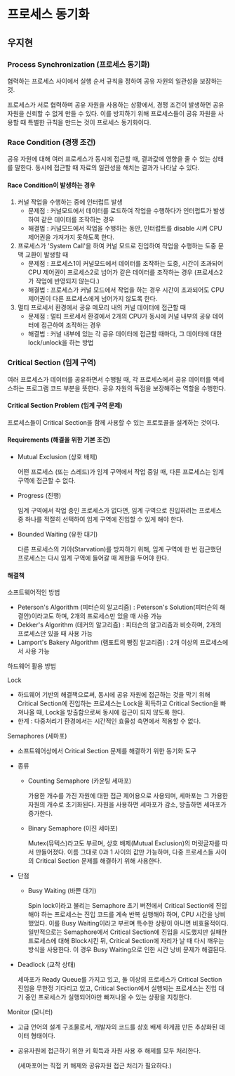 # 프로세스 동기화

## 우지현

### Process Synchronization (프로세스 동기화)

협력하는 프로세스 사이에서 실행 순서 규칙을 정하여 공유 자원의 일관성을 보장하는 것.

프로세스가 서로 협력하며 공유 자원을 사용하는 상황에서, 경쟁 조건이 발생하면 공유 자원을 신뢰할 수 없게 만들 수 있다. 이를 방지하기 위해 프로세스들이 공유 자원을 사용할 때 특별한 규칙을 만드는 것이 프로세스 동기화이다.

### Race Condition (경쟁 조건)

공유 자원에 대해 여러 프로세스가 동시에 접근할 때, 결과값에 영향을 줄 수 있는 상태를 말한다. 동시에 접근할 때 자료의 일관성을 해치는 결과가 나타날 수 있다.

#### Race Condition이 발생하는 경우

1. 커널 작업을 수행하는 중에 인터럽트 발생
   - 문제점 : 커널모드에서 데이터를 로드하여 작업을 수행하다가 인터럽트가 발생하여 같은 데이터를 조작하는 경우
   - 해결법 : 커널모드에서 작업을 수행하는 동안, 인터럽트를 disable 시켜 CPU 제어권을 가져가지 못하도록 한다.
2. 프로세스가 'System Call'을 하여 커널 모드로 진입하여 작업을 수행하는 도중 문맥 교환이 발생할 때
   - 문제점 : 프로세스1이 커널모드에서 데이터를 조작하는 도중, 시간이 초과되어 CPU 제어권이 프로세스2로 넘어가 같은 데이터를 조작하는 경우 (프로세스2가 작업에 반영되지 않는다.)
   - 해결법 : 프로세스가 커널 모드에서 작업을 하는 경우 시간이 초과되어도 CPU 제어권이 다른 프로세스에게 넘어가지 않도록 한다.
3. 멀티 프로세서 환경에서 공유 메모리 내의 커널 데이터에 접근할 때
   - 문제점 : 멀티 프로세서 환경에서 2개의 CPU가 동시에 커널 내부의 공유 데이터에 접근하여 조작하는 경우
   - 해결법 : 커널 내부에 있는 각 공유 데이터에 접근할 때마다, 그 데이터에 대한 lock/unlock을 하는 방법

### Critical Section (임계 구역)

여러 프로세스가 데이터를 공유하면서 수행될 때, 각 프로세스에서 공유 데이터를 액세스하는 프로그램 코드 부분을 뜻한다. 공유 자원의 독점을 보장해주는 역할을 수행한다.

#### Critical Section Problem (임계 구역 문제)

프로세스들이 Critical Section을 함께 사용할 수 있는 프로토콜을 설계하는 것이다.

#### Requirements (해결을 위한 기본 조건)

- Mutual Exclusion (상호 배제)

  어떤 프로세스 (또는 스레드)가 임계 구역에서 작업 중일 때, 다른 프로세스는 임계 구역에 접근할 수 없다.

- Progress (진행)

  임계 구역에서 작업 중인 프로세스가 없다면, 임계 구역으로 진입하려는 프로세스 중 하나를 적절히 선택하여 임계 구역에 진입할 수 있게 해야 한다.

- Bounded Waiting (유한 대기)

  다른 프로세스의 기아(Starvation)를 방지하기 위해, 임계 구역에 한 번 접근했던 프로세스는 다시 임계 구역에 들어갈 때 제한을 두어야 한다.

#### 해결책

소프트웨어적인 방법

- Peterson's Algorithm (피터슨의 알고리즘) : Peterson's Solution(피터슨의 해결안)이라고도 하며, 2개의 프로세스만 있을 때 사용 가능
- Dekker's Algorithm (데커의 알고리즘) : 피터슨의 알고리즘과 비슷하며, 2개의 프로세스만 있을 때 사용 가능
- Lamport's Bakery Algorithm (램포트의 빵집 알고리즘) : 2개 이상의 프로세스에서 사용 가능

하드웨어 활용 방법

Lock

- 하드웨어 기반의 해결책으로써, 동시에 공유 자원에 접근하는 것을 막기 위해 Critical Section에 진입하는 프로세스는 Lock을 획득하고 Critical Section을 빠져나올 때, Lock을 방출함으로써 동시에 접근이 되지 않도록 한다.
- 한계 : 다중처리기 환경에서는 시간적인 효율성 측면에서 적용할 수 없다.

Semaphores (세마포)

- 소프트웨어상에서 Critical Section 문제를 해결하기 위한 동기화 도구

- 종류

  - Counting Semaphore (카운팅 세마포)

    가용한 개수를 가진 자원에 대한 접근 제어용으로 사용되며, 세마포는 그 가용한 자원의 개수로 초기화된다. 자원을 사용하면 세마포가 감소, 방출하면 세마포가 증가한다.

  - Binary Semaphore (이진 세마포)

    Mutex(뮤텍스)라고도 부르며, 상호 배제(Mutual Exclusion)의 머릿글자를 따서 만들어졌다. 이름 그대로 0과 1 사이의 값만 가능하며, 다중 프로세스들 사이의 Critical Section 문제를 해결하기 위해 사용한다.

- 단점

  - Busy Waiting (바쁜 대기)

    Spin lock이라고 불리는 Semaphore 초기 버전에서 Critical Section에 진입해야 하는 프로세스는 진입 코드를 계속 반복 실행해야 하며, CPU 시간을 낭비했었다. 이를 Busy Waiting이라고 부르며 특수한 상황이 아니면 비효율적이다. 일반적으로는 Semaphore에서 Critical Section에 진입을 시도했지만 실패한 프로세스에 대해 Block시킨 뒤, Critical Section에 자리가 날 때 다시 깨우는 방식을 사용한다. 이 경우 Busy Waiting으로 인한 시간 낭비 문제가 해결된다.

- Deadlock (교착 상태)

  세마포가 Ready Queue를 가지고 있고, 둘 이상의 프로세스가 Critical Section 진입을 무한정 기다리고 있고, Critical Section에서 실행되는 프로세스는 진입 대기 중인 프로세스가 실행되어야만 빠져나올 수 있는 상황을 지칭한다.

Monitor (모니터)

- 고급 언어의 설계 구조물로서, 개발자의 코드를 상호 배제 하게끔 만든 추상화된 데이터 형태이다.

- 공유자원에 접근하기 위한 키 획득과 자원 사용 후 해제를 모두 처리한다.

  (세마포어는 직접 키 해제와 공유자원 접근 처리가 필요하다.)

